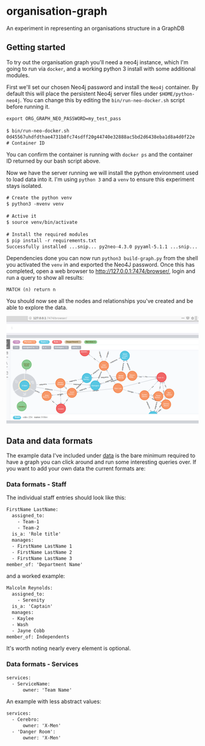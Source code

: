 # organisation-graph

An experiment in representing an organisations structure in a GraphDB

## Getting started

To try out the organisation graph you'll need a neo4j instance, which
I'm going to run via `docker`, and a working python 3 install with some
additional modules.

First we'll set our chosen Neo4j password and install the `Neo4j`
container. By default this will place the persistent Neo4j server files
under `$HOME/python-neo4j`. You can change this by editing the
`bin/run-neo-docker.sh` script before running it.

    export ORG_GRAPH_NEO_PASSWORD=my_test_pass

    $ bin/run-neo-docker.sh
    0d45567uhdfdthae4731b8fc74sdff20g44740e32888ac5bd2d6438eba1d8a4d0f22e # Container ID

You can confirm the container is running with `docker ps` and the container ID
returned by our bash script above.

Now we have the server running we will install the python environment
used to load data into it. I'm using `python 3` and a `venv` to ensure this
experiment stays isolated.

    # Create the python venv
    $ python3 -mvenv venv

    # Active it
    $ source venv/bin/activate

    # Install the required modules
    $ pip install -r requirements.txt
    Successfully installed ...snip... py2neo-4.3.0 pyyaml-5.1.1 ...snip...

Dependencies done you can now run `python3 build-graph.py` from the shell you
activated the `venv` in and exported the Neo4J password. Once this has
completed, open a web browser to <http://127.0.0.1:7474/browser/>, login and run
a query to show all results:

    MATCH (n) return n

You should now see all the nodes and relationships you've created and be able to
explore the data.

![A Graph screenshot](/images/organisation-graph-data.png "Neo4J node browser with sample data")


## Data and data formats

The example data I've included under [data](/data/) is the bare minimum required
to have a graph you can click around and run some interesting queries over. If
you want to add your own data the current formats are:

### Data formats - Staff

The individual staff entries should look like this:

    FirstName LastName:
      assigned_to:
        - Team-1
        - Team-2
      is_a: 'Role title'
      manages:
      - FirstName LastName 1
      - FirstName LastName 2
      - FirstName LastName 3
    member_of: 'Department Name'

and a worked example:

    Malcolm Reynolds:
      assigned_to:
        - Serenity
      is_a: 'Captain'
      manages:
      - Kaylee
      - Wash
      - Jayne Cobb
    member_of: Independents

It's worth noting nearly every element is optional.

### Data formats - Services

    services:
      - ServiceName:
          owner: 'Team Name'

An example with less abstract values:

    services:
      - Cerebro:
          owner: 'X-Men'
      - 'Danger Room':
          owner: 'X-Men'

